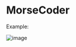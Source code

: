 # MorseCoder
Example:

![image](https://github.com/user-attachments/assets/2667f90d-50ea-4a09-a9d6-a52517caf151)
